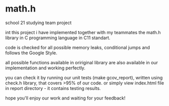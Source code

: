 # math.h
school 21 studying team project

int this project i have implemented together with my teammates the math.h library in C programming language in C11 standart.

code is checked for all possible memory leaks, conditional jumps and follows the Google Style.

all possible functions available in oririginal library are also available in our implementation and working perfectly.

you can check it by running our unit tests (make gcov_report), written using check.h library, that covers >95% of our code.
or simply view index.html file in report directory - it contains testing results.

hope you'll enjoy our work and waiting for your feedback!
